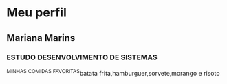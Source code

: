 # Meu perfil

## Mariana Marins

### ESTUDO DESENVOLVIMENTO DE SISTEMAS

<sup>MINHAS COMIDAS FAVORITAS</sup>batata frita,hamburguer,sorvete,morango e risoto

